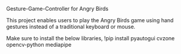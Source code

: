 Gesture-Game-Controller for Angry Birds

This project enables users to play the Angry Birds game using hand gestures instead of a traditional keyboard or mouse.

Make sure to install the below libraries,
!pip install pyautogui cvzone opencv-python mediapipe
